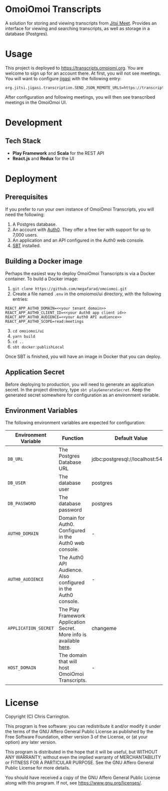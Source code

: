 # OmoiOmoi Transcripts

A solution for storing and viewing transcripts from [Jitsi Meet](https://github.com/jitsi/jitsi-meet). Provides an 
interface for viewing and searching transcripts, as well as storage in a database (Postgres).

# Usage

This project is deployed to https://transcripts.omoiomi.org. You are welcome to sign up for an account there. At first, 
you will not see meetings. You will want to configure [jigasi](https://github.com/jitsi/jigasi) with the following 
entry:

```
org.jitsi.jigasi.transcription.SEND_JSON_REMOTE_URLS=https://transcripts.omoiomoi.org/api/meetingEvent
```

After configuration and following meetings, you will then see transcribed meetings in the OmoiOmoi UI.

# Development

## Tech Stack

* **Play Framework** and **Scala** for the REST API
* **React.js** and **Redux** for the UI


# Deployment

## Prerequisites

If you prefer to run your own instance of OmoiOmoi Transcripts, you will need the following:

1. A Postgres database.
2. An account with [Auth0](https://auth0.com). They offer a free tier with support for up to 7,000 users.
3. An application and an API configured in the Auth0 web console.
4. [SBT](https://www.scala-sbt.org/) installed.

## Building a Docker image

Perhaps the easiest way to deploy OmoiOmoi Transcripts is via a Docker container. To build a Docker image:

1. `git clone https://github.com/megafarad/omoiomoi.git`
2. Create a file named `.env` in the omoiomoi/ui directory, with the following entries:
```
REACT_APP_AUTH0_DOMAIN=<<your tenant domain>>
REACT_APP_AUTH0_CLIENT_ID=<<your Auth0 app client id>>
REACT_APP_AUTH0_AUDIENCE=<<your Auth0 API audience>>
REACT_APP_AUTH0_SCOPE=read:meetings
```
3. `cd omoiomoi/ui`
4. `yarn build`
5. `cd ..` 
6. `sbt docker:publishLocal`

Once SBT is finished, you will have an image in Docker that you can deploy.

## Application Secret

Before deploying to production, you will need to generate an application secret. In the project directory, type 
`sbt playGenerateSecret`. Keep the generated secret somewhere for configuration as an environment variable.

## Environment Variables

The following environment variables are expected for configuration:

| Environment Variable | Function                                                                                                                                   | Default Value                     |
|----------------------|--------------------------------------------------------------------------------------------------------------------------------------------|-----------------------------------|
| `DB_URL`             | The Postgres Database URL                                                                                                                  | jdbc:postgresql://localhost:5432/ |
| `DB_USER`            | The database user                                                                                                                          | postgres                          |
| `DB_PASSWORD`        | The database password                                                                                                                      | postgres                          |
| `AUTH0_DOMAIN`       | Domain for Auth0. Configured in the Auth0 web console.                                                                                     | -                                 |
| `AUTH0_AUDIENCE`     | The Auth0 API Audience. Also configured in the Auth0 console.                                                                              | -                                 |
| `APPLICATION_SECRET` | The Play Framework Application Secret. More info is available [here](https://www.playframework.com/documentation/2.8.x/ApplicationSecret). | changeme                          |
| `HOST_DOMAIN`        | The domain that will host OmoiOmoi Transcripts.                                                                                            | -                                 |

# License

Copyright (C) Chris Carrington.

This program is free software: you can redistribute it and/or modify it under the terms of the GNU Affero General Public License as published by the Free Software Foundation, either version 3 of the License, or (at your option) any later version.

This program is distributed in the hope that it will be useful, but WITHOUT ANY WARRANTY; without even the implied warranty of MERCHANTABILITY or FITNESS FOR A PARTICULAR PURPOSE. See the GNU Affero General Public License for more details.

You should have received a copy of the GNU Affero General Public License along with this program. If not, see https://www.gnu.org/licenses/.
